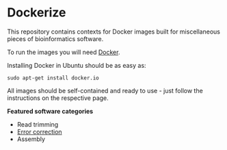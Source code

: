 # Dockerize
This repository contains contexts for Docker images built for miscellaneous pieces of bioinformatics software.

To run the images you will need [Docker](https://www.docker.com/).

Installing Docker in Ubuntu should be as easy as:

```
sudo apt-get install docker.io
```

All images should be self-contained and ready to use - just follow the instructions on the respective page.

__Featured software categories__

- Read trimming
- [Error correction](https://github.com/HullUni-bioinformatics/Dockerize/tree/master/error-correction)
- Assembly

